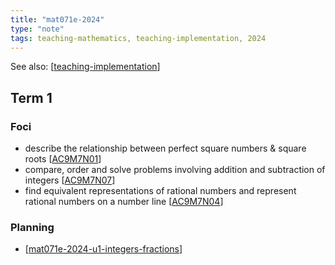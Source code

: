 ```yaml
---
title: "mat071e-2024"
type: "note"
tags: teaching-mathematics, teaching-implementation, 2024
---
```


See also: [[teaching-implementation]]

## Term 1

### Foci

- describe the relationship between perfect square numbers & square roots [[AC9M7N01]]
- compare, order and solve problems involving addition and subtraction of integers [[AC9M7N07]]
- find equivalent representations of rational numbers and represent rational numbers on a number line [[AC9M7N04]]

### Planning

- [[mat071e-2024-u1-integers-fractions]]





[//begin]: # "Autogenerated link references for markdown compatibility"
[teaching-implementation]: ..%2F..%2Fteaching-implementation "Teaching implementation"
[AC9M7N01]: ..%2F..%2F..%2FCurriculum%2Fv9%2FMathematics%2FAC9M7N01 "AC9M7N01"
[AC9M7N07]: ..%2F..%2F..%2FCurriculum%2Fv9%2FMathematics%2FAC9M7N07 "AC9M7N07"
[AC9M7N04]: ..%2F..%2F..%2FCurriculum%2Fv9%2FMathematics%2FAC9M7N04 "AC9M7N04"
[mat071e-2024-u1-integers-fractions]: mat071e-2024-u1-integers-fractions "mat071e 2024 unit 1 - Integers and fractions"
[//end]: # "Autogenerated link references"